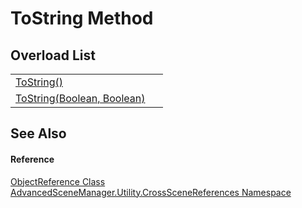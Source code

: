 # ToString Method


## Overload List
<table>
<tr>
<td><a href="M_AdvancedSceneManager_Utility_CrossSceneReferences_ObjectReference_ToString">ToString()</a></td>
<td> </td></tr>
<tr>
<td><a href="M_AdvancedSceneManager_Utility_CrossSceneReferences_ObjectReference_ToString_1">ToString(Boolean, Boolean)</a></td>
<td> </td></tr>
</table>

## See Also


#### Reference
<a href="T_AdvancedSceneManager_Utility_CrossSceneReferences_ObjectReference">ObjectReference Class</a>  
<a href="N_AdvancedSceneManager_Utility_CrossSceneReferences">AdvancedSceneManager.Utility.CrossSceneReferences Namespace</a>  

